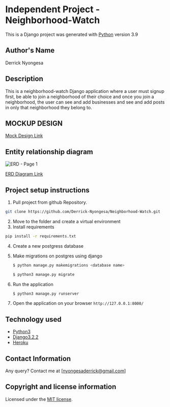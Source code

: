 # Independent Project - Neighborhood-Watch

This is a Django project was generated with [Python](https://www.python.org/) version 3.9


## Author's Name
Derrick Nyongesa


## Description
This is a neighborhood-watch Django application where a user must signup first, be able to join a neighborhood of their choice and once you join a neighborhood, the user can see and add businesses and see and add posts in only that neighborhood they belong to.


## MOCKUP DESIGN
[Mock Design Link](https://www.figma.com/proto/8NLFWGT1kFJtOKwsTIW7wb/IP4?node-id=1%3A2&scaling=min-zoom&page-id=0%3A1)


## Entity relationship diagram 
![ERD - Page 1](https://user-images.githubusercontent.com/78686755/120888899-6ebcca80-c603-11eb-88d1-2348e42a5e18.png)

[ERD Diagram Link](https://lucid.app/lucidchart/a59504c6-b082-4918-86a3-d385cee5ddf9/edit?page=0_0#)


## Project setup instructions
1. Pull project from github Repository.

```bash
git clone https://github.com/Derrick-Nyongesa/Neighborhood-Watch.git
``` 
2. Move to the folder and create a virtual environment
3. Install requirements
  ```bash
  pip install -r requirements.txt
  ```
4. Create a new postgress database

5. Make migrations on postgres using django
    ```bash
    $ python manage.py makemigrations <database name>
    ```
    ```bash
    $ python3 manage.py migrate
    ```
6. Run the application
    ```bash
    $ python3 manage.py runserver
    ``` 
5. Open the application on your browser `http://127.0.0.1:8000/`


## Technology used
* [Python3](https://www.python.org/)
* [Django3.2.2](https://docs.djangoproject.com/en/3.2/releases/3.2.2/)
* [Heroku](https://heroku.com) 


## Contact Information 
Any query? Contact me at [nyongesaderrick@gmail.com]


## Copyright and license information
Licensed under the [MIT license](LICENSE).